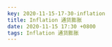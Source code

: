 ```yaml
---
key: 2020-11-15-17-30-inflation
title: Inflation 通货膨胀
date: 2020-11-15 17:30 +0800
tags: Inflation 通货膨胀
---
```




<!--more-->
